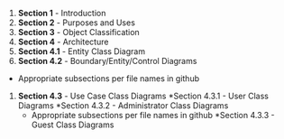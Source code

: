 1. **Section 1** - Introduction
1. **Section 2** - Purposes and Uses
1. **Section 3** - Object Classification
1. **Section 4** - Architecture
1. **Section 4.1** - Entity Class Diagram
1. **Section 4.2** - Boundary/Entity/Control Diagrams
  * Appropriate subsections per file names in github
1. **Section 4.3** - Use Case Class Diagrams
  *Section 4.3.1 - User Class Diagrams
  *Section 4.3.2 - Administrator Class Diagrams
     * Appropriate subsections per file names in github
  *Section 4.3.3 - Guest Class Diagrams
  
